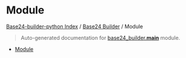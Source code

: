 # Module

[Base24-builder-python Index](../README.md#base24-builder-python-index) /
[Base24 Builder](./index.md#base24-builder) /
Module

> Auto-generated documentation for [base24_builder.__main__](../../../base24_builder/__main__.py) module.
- [Module](#module)
